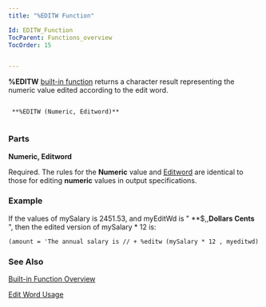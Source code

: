 ```yaml
---
title: "%EDITW Function"

Id: EDITW_Function
TocParent: Functions_overview
TocOrder: 15


---
```


<span style="FONT-WEIGHT: bold">%EDITW</span> [built-in function](Functions_overview.html) returns a character result representing the numeric value edited according to the edit word. 

```

 **%EDITW (Numeric, Editword)** 
        
```

### Parts

**Numeric, Editword** 

Required. The rules for the **Numeric** value and [Editword](ecrLrfEditWordTable.html) are identical to those for editing **numeric** values in output specifications.


### Example
If the values of mySalary is 2451.53, and myEditWd is " **$,,**Dollars Cents** ", then the edited version of mySalary * 12 is:<br /> 

```
(amount = 'The annual salary is // + %editw (mySalary * 12 , myeditwd)
```

### See Also
[Built-in Function Overview](Functions_overview.html)

[Edit Word Usage](ecrLrfEditWordTable.html) 
